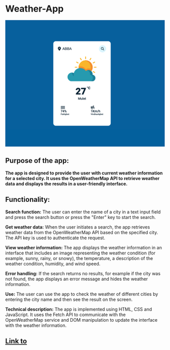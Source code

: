 # Weather-App

![Weather-App](https://github.com/Jonasodiq/Weather-App/blob/main/images/weather-app.png)

## Purpose of the app:

**The app is designed to provide the user with current weather information for a selected city. It uses the OpenWeatherMap API to retrieve weather data and displays the results in a user-friendly interface.**

## Functionality:

**Search function:**
The user can enter the name of a city in a text input field and press the search button or press the "Enter" key to start the search.

**Get weather data:**
When the user initiates a search, the app retrieves weather data from the OpenWeatherMap API based on the specified city. The API key is used to authenticate the request.

**View weather information:**
The app displays the weather information in an interface that includes an image representing the weather condition (for example, sunny, rainy, or snowy), the temperature, a description of the weather condition, humidity, and wind speed.

**Error handling:**
If the search returns no results, for example if the city was not found, the app displays an error message and hides the weather information.

**Use:**
The user can use the app to check the weather of different cities by entering the city name and then see the result on the screen.

**Technical description:**
The app is implemented using HTML, CSS and JavaScript. It uses the Fetch API to communicate with the OpenWeatherMap service and DOM manipulation to update the interface with the weather information.

## [Link to](https://imaginative-crumble-227ff9.netlify.app/)
